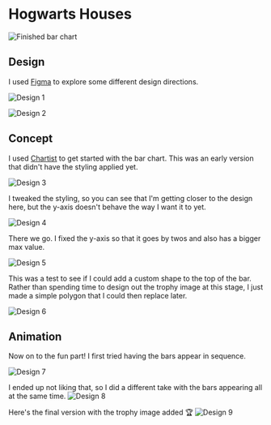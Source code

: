 # Hogwarts Houses
![Finished bar chart](/../process/images/design9.gif)

## Design
I used [Figma](https://www.figma.com) to explore some different design directions.

![Design 1](/../process/images/design1.jpg)

![Design 2](/../process/images/design2.jpg)


## Concept
I used [Chartist](https://gionkunz.github.io/chartist-js) to get started with the bar chart. This was an early version that didn't have the styling applied yet.

![Design 3](/../process/images/design3.jpg)


I tweaked the styling, so you can see that I'm getting closer to the design here, but the y-axis doesn't behave the way I want it to yet. 

![Design 4](/../process/images/design4.jpg)


There we go. I fixed the y-axis so that it goes by twos and also has a bigger max value.

![Design 5](/../process/images/design5.jpg)


This was a test to see if I could add a custom shape to the top of the bar. Rather than spending time to design out the trophy image at this stage, I just made a simple polygon that I could then replace later.

![Design 6](/../process/images/design5.jpg)


## Animation
Now on to the fun part!
I first tried having the bars appear in sequence.

![Design 7](/../process/images/design7.gif)


I ended up not liking that, so I did a different take with the bars appearing all at the same time.
![Design 8](/../process/images/design8.gif)


Here's the final version with the trophy image added 🏆
![Design 9](/../process/images/design9.gif)
